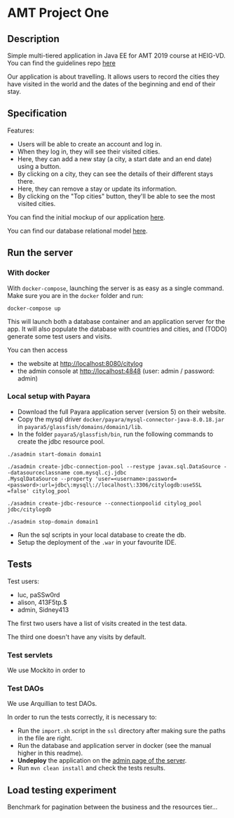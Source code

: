 # AMT Project One

## Description

Simple multi-tiered application in Java EE for AMT 2019 course at HEIG-VD.
You can find the guidelines repo [here](https://github.com/SoftEng-HEIGVD/Teaching-HEIGVD-AMT-2019-Project-One)

Our application is about travelling. It allows users to record the cities they have visited in the world
and the dates of the beginning and end of their stay.

## Specification

Features:

- Users will be able to create an account and log in.
- When they log in, they will see their visited cities.
- Here, they can add a new stay (a city, a start date and an end date) using a button.
- By clicking on a city, they can see the details of their different stays there.
- Here, they can remove a stay or update its information.
- By clicking on the "Top cities" button, they'll be able to see the most visited cities.

You can find the initial mockup of our application [here](specification/mockup.pdf).

You can find our database relational model [here](specification/db-model.png).

## Run the server

### With docker

With `docker-compose`, launching the server is as easy as a single command.
Make sure you are in the `docker` folder and run:

```
docker-compose up
```

This will launch both a database container and an application server for the app.
It will also populate the database with countries and cities, and (TODO) generate some test users and visits.

You can then access

- the website at [http://localhost:8080/citylog](http://localhost:8080/citylog)
- the admin console at [http://localhost:4848](http://localhost:4848) (user: admin / password: admin)

### Local setup with Payara

- Download the full Payara application server (version 5) on their website.
- Copy the mysql driver `docker/payara/mysql-connector-java-8.0.18.jar` in `payara5/glassfish/domains/domain1/lib`.
- In the folder `payara5/glassfish/bin`, run the following commands to create the jdbc resource pool.

```
./asadmin start-domain domain1

./asadmin create-jdbc-connection-pool --restype javax.sql.DataSource --datasourceclassname com.mysql.cj.jdbc
.MysqlDataSource --property 'user=<username>:password=<password>:url=jdbc\:mysql\://localhost\:3306/citylogdb:useSSL
=false' citylog_pool

./asadmin create-jdbc-resource --connectionpoolid citylog_pool jdbc/citylogdb

./asadmin stop-domain domain1
```

- Run the sql scripts in your local database to create the db.
- Setup the deployment of the `.war` in your favourite IDE.

## Tests

Test users:

- luc, paSSw0rd
- alison, 413F5tp.$
- admin, Sidney413

The first two users have a list of visits created in the test data.

The third one doesn't have any visits by default.

### Test servlets

We use Mockito in order to 

### Test DAOs

We use Arquillian to test DAOs.

In order to run the tests correctly, it is necessary to:

- Run the `import.sh` script in the `ssl` directory after making sure the paths in the file are right.
- Run the database and application server in docker (see the manual higher in this readme).
- **Undeploy** the application on the [admin page of the server](http://localhost:4848).
- Run `mvn clean install` and check the tests results.

## Load testing experiment

Benchmark for pagination between the business and the resources tier...
